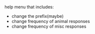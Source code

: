 help menu that includes:
  - change the prefix(maybe)
  - change frequency of animal responses
  - change frequency of misc responses